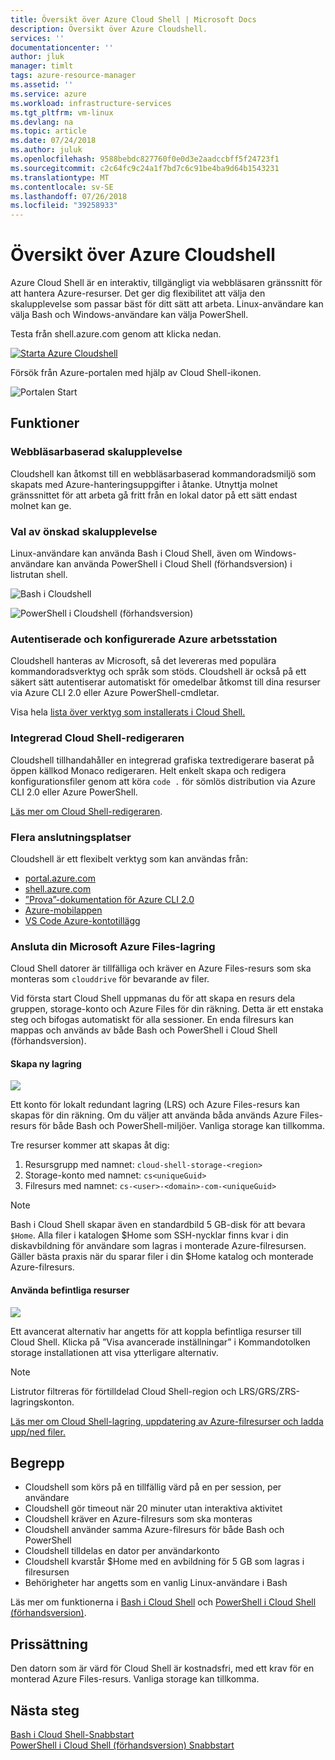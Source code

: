 ```yaml
---
title: Översikt över Azure Cloud Shell | Microsoft Docs
description: Översikt över Azure Cloudshell.
services: ''
documentationcenter: ''
author: jluk
manager: timlt
tags: azure-resource-manager
ms.assetid: ''
ms.service: azure
ms.workload: infrastructure-services
ms.tgt_pltfrm: vm-linux
ms.devlang: na
ms.topic: article
ms.date: 07/24/2018
ms.author: juluk
ms.openlocfilehash: 9588bebdc827760f0e0d3e2aadccbff5f24723f1
ms.sourcegitcommit: c2c64fc9c24a1f7bd7c6c91be4ba9d64b1543231
ms.translationtype: MT
ms.contentlocale: sv-SE
ms.lasthandoff: 07/26/2018
ms.locfileid: "39258933"
---
```

# <a name="overview-of-azure-cloud-shell"></a>Översikt över Azure Cloudshell
Azure Cloud Shell är en interaktiv, tillgängligt via webbläsaren gränssnitt för att hantera Azure-resurser.
Det ger dig flexibilitet att välja den skalupplevelse som passar bäst för ditt sätt att arbeta.
Linux-användare kan välja Bash och Windows-användare kan välja PowerShell.

Testa från shell.azure.com genom att klicka nedan.

[![](https://shell.azure.com/images/launchcloudshell.png "Starta Azure Cloudshell")](https://shell.azure.com)

Försök från Azure-portalen med hjälp av Cloud Shell-ikonen.

![Portalen Start](media/overview/portal-launch-icon.png)

## <a name="features"></a>Funktioner
### <a name="browser-based-shell-experience"></a>Webbläsarbaserad skalupplevelse
Cloudshell kan åtkomst till en webbläsarbaserad kommandoradsmiljö som skapats med Azure-hanteringsuppgifter i åtanke.
Utnyttja molnet gränssnittet för att arbeta gå fritt från en lokal dator på ett sätt endast molnet kan ge.

### <a name="choice-of-preferred-shell-experience"></a>Val av önskad skalupplevelse
Linux-användare kan använda Bash i Cloud Shell, även om Windows-användare kan använda PowerShell i Cloud Shell (förhandsversion) i listrutan shell.

![Bash i Cloudshell](media/overview/overview-bash-pic.png)

![PowerShell i Cloudshell (förhandsversion)](media/overview/overview-ps-pic.png)

### <a name="authenticated-and-configured-azure-workstation"></a>Autentiserade och konfigurerade Azure arbetsstation
Cloudshell hanteras av Microsoft, så det levereras med populära kommandoradsverktyg och språk som stöds. Cloudshell är också på ett säkert sätt autentiserar automatiskt för omedelbar åtkomst till dina resurser via Azure CLI 2.0 eller Azure PowerShell-cmdletar.

Visa hela [lista över verktyg som installerats i Cloud Shell.](features.md#tools)

### <a name="integrated-cloud-shell-editor"></a>Integrerad Cloud Shell-redigeraren
Cloudshell tillhandahåller en integrerad grafiska textredigerare baserat på öppen källkod Monaco redigeraren. Helt enkelt skapa och redigera konfigurationsfiler genom att köra `code .` för sömlös distribution via Azure CLI 2.0 eller Azure PowerShell.

[Läs mer om Cloud Shell-redigeraren](using-cloud-shell-editor.md).

### <a name="multiple-access-points"></a>Flera anslutningsplatser
Cloudshell är ett flexibelt verktyg som kan användas från:
* [portal.azure.com](https://portal.azure.com)
* [shell.azure.com](https://shell.azure.com)
* [”Prova”-dokumentation för Azure CLI 2.0](https://docs.microsoft.com/cli/azure?view=azure-cli-latest)
* [Azure-mobilappen](https://azure.microsoft.com/features/azure-portal/mobile-app/)
* [VS Code Azure-kontotillägg](https://marketplace.visualstudio.com/items?itemName=ms-vscode.azure-account)

### <a name="connect-your-microsoft-azure-files-storage"></a>Ansluta din Microsoft Azure Files-lagring
Cloud Shell datorer är tillfälliga och kräver en Azure Files-resurs som ska monteras som `clouddrive` för bevarande av filer.

Vid första start Cloud Shell uppmanas du för att skapa en resurs dela gruppen, storage-konto och Azure Files för din räkning. Detta är ett enstaka steg och bifogas automatiskt för alla sessioner. En enda filresurs kan mappas och används av både Bash och PowerShell i Cloud Shell (förhandsversion).

#### <a name="create-new-storage"></a>Skapa ny lagring
![](media/overview/basic-storage.png)

Ett konto för lokalt redundant lagring (LRS) och Azure Files-resurs kan skapas för din räkning. Om du väljer att använda båda används Azure Files-resurs för både Bash och PowerShell-miljöer. Vanliga storage kan tillkomma.

Tre resurser kommer att skapas åt dig:
1. Resursgrupp med namnet: `cloud-shell-storage-<region>`
2. Storage-konto med namnet: `cs<uniqueGuid>`
3. Filresurs med namnet: `cs-<user>-<domain>-com-<uniqueGuid>`

> [!Note]
> Bash i Cloud Shell skapar även en standardbild 5 GB-disk för att bevara `$Home`. Alla filer i katalogen $Home som SSH-nycklar finns kvar i din diskavbildning för användare som lagras i monterade Azure-filresursen. Gäller bästa praxis när du sparar filer i din $Home katalog och monterade Azure-filresurs.

#### <a name="use-existing-resources"></a>Använda befintliga resurser
![](media/overview/advanced-storage.png)

Ett avancerat alternativ har angetts för att koppla befintliga resurser till Cloud Shell.
Klicka på ”Visa avancerade inställningar” i Kommandotolken storage installationen att visa ytterligare alternativ.

> [!Note]
> Listrutor filtreras för förtilldelad Cloud Shell-region och LRS/GRS/ZRS-lagringskonton.

[Läs mer om Cloud Shell-lagring, uppdatering av Azure-filresurser och ladda upp/ned filer.](persisting-shell-storage.md)

## <a name="concepts"></a>Begrepp
* Cloudshell som körs på en tillfällig värd på en per session, per användare
* Cloudshell gör timeout när 20 minuter utan interaktiva aktivitet
* Cloudshell kräver en Azure-filresurs som ska monteras
* Cloudshell använder samma Azure-filresurs för både Bash och PowerShell
* Cloudshell tilldelas en dator per användarkonto
* Cloudshell kvarstår $Home med en avbildning för 5 GB som lagras i filresursen
* Behörigheter har angetts som en vanlig Linux-användare i Bash

Läs mer om funktionerna i [Bash i Cloud Shell](features.md) och [PowerShell i Cloud Shell (förhandsversion)](features-powershell.md).

## <a name="pricing"></a>Prissättning
Den datorn som är värd för Cloud Shell är kostnadsfri, med ett krav för en monterad Azure Files-resurs. Vanliga storage kan tillkomma.

## <a name="next-steps"></a>Nästa steg
[Bash i Cloud Shell-Snabbstart](quickstart.md) <br>
[PowerShell i Cloud Shell (förhandsversion) Snabbstart](quickstart-powershell.md)